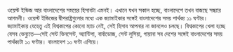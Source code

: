 ওয়েস্ট ইন্ডিজ আর বাংলাদেশের সময়ের হিসাবটা এমনই। এখানে যখন সকাল হচ্ছে, বাংলাদেশে তখন বাজছে সন্ধ্যার আগমনী। ওয়েস্ট ইন্ডিজের দ্বীপরাষ্ট্রগুলোর মধ্যে এক জ্যামাইকার সঙ্গেই বাংলাদেশের সময় পার্থক্য ১১ ঘণ্টার। জ্যামাইকায় যেহেতু এই বিশ্বকাপের কোনো ম্যাচ নেই, সেই হিসাব আপনার না জানলেও চলছে। বিশ্বকাপের খেলা হচ্ছে যেসব ভেন্যুতে—সেই সেন্ট ভিনসেন্ট, অ্যান্টিগা, বার্বাডোজ, সেন্ট লুসিয়া, গায়ানা সব দেশের সঙ্গেই বাংলাদেশের সময় পার্থক্যটা ১০ ঘণ্টার। বাংলাদেশ ১০ ঘণ্টা এগিয়ে।

